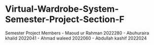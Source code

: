 # Virtual-Wardrobe-System-Semester-Project-Section-F
Semester Project Members - Maoud ur Rahman 2022280 - Abuhuraira khalid 2022041 - Ahmad waleed 2022060 - Abdullah kashif 2022024
